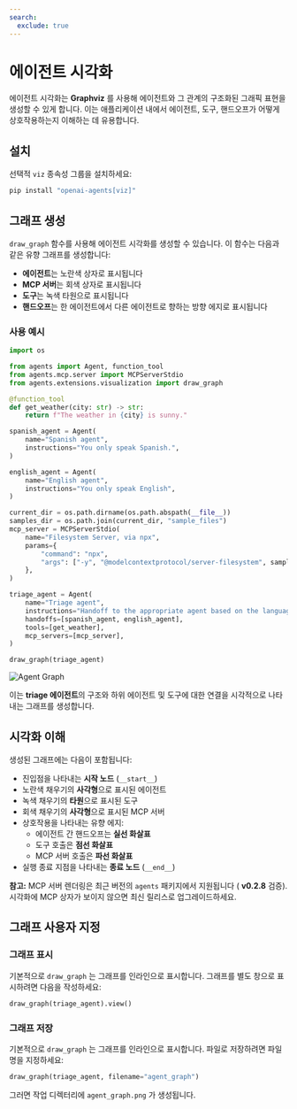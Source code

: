 ```yaml
---
search:
  exclude: true
---
```

# 에이전트 시각화

에이전트 시각화는 **Graphviz** 를 사용해 에이전트와 그 관계의 구조화된 그래픽 표현을 생성할 수 있게 합니다. 이는 애플리케이션 내에서 에이전트, 도구, 핸드오프가 어떻게 상호작용하는지 이해하는 데 유용합니다.

## 설치

선택적 `viz` 종속성 그룹을 설치하세요:

```bash
pip install "openai-agents[viz]"
```

## 그래프 생성

`draw_graph` 함수를 사용해 에이전트 시각화를 생성할 수 있습니다. 이 함수는 다음과 같은 유향 그래프를 생성합니다:

- **에이전트**는 노란색 상자로 표시됩니다
- **MCP 서버**는 회색 상자로 표시됩니다
- **도구**는 녹색 타원으로 표시됩니다
- **핸드오프**는 한 에이전트에서 다른 에이전트로 향하는 방향 에지로 표시됩니다

### 사용 예시

```python
import os

from agents import Agent, function_tool
from agents.mcp.server import MCPServerStdio
from agents.extensions.visualization import draw_graph

@function_tool
def get_weather(city: str) -> str:
    return f"The weather in {city} is sunny."

spanish_agent = Agent(
    name="Spanish agent",
    instructions="You only speak Spanish.",
)

english_agent = Agent(
    name="English agent",
    instructions="You only speak English",
)

current_dir = os.path.dirname(os.path.abspath(__file__))
samples_dir = os.path.join(current_dir, "sample_files")
mcp_server = MCPServerStdio(
    name="Filesystem Server, via npx",
    params={
        "command": "npx",
        "args": ["-y", "@modelcontextprotocol/server-filesystem", samples_dir],
    },
)

triage_agent = Agent(
    name="Triage agent",
    instructions="Handoff to the appropriate agent based on the language of the request.",
    handoffs=[spanish_agent, english_agent],
    tools=[get_weather],
    mcp_servers=[mcp_server],
)

draw_graph(triage_agent)
```

![Agent Graph](../assets/images/graph.png)

이는 **triage 에이전트**의 구조와 하위 에이전트 및 도구에 대한 연결을 시각적으로 나타내는 그래프를 생성합니다.


## 시각화 이해

생성된 그래프에는 다음이 포함됩니다:

- 진입점을 나타내는 **시작 노드** (`__start__`)
- 노란색 채우기의 **사각형**으로 표시된 에이전트
- 녹색 채우기의 **타원**으로 표시된 도구
- 회색 채우기의 **사각형**으로 표시된 MCP 서버
- 상호작용을 나타내는 유향 에지:
  - 에이전트 간 핸드오프는 **실선 화살표**
  - 도구 호출은 **점선 화살표**
  - MCP 서버 호출은 **파선 화살표**
- 실행 종료 지점을 나타내는 **종료 노드** (`__end__`)

**참고:** MCP 서버 렌더링은 최근 버전의
`agents` 패키지에서 지원됩니다 ( **v0.2.8** 검증). 시각화에 MCP 상자가 보이지 않으면 최신 릴리스로 업그레이드하세요.

## 그래프 사용자 지정

### 그래프 표시
기본적으로 `draw_graph` 는 그래프를 인라인으로 표시합니다. 그래프를 별도 창으로 표시하려면 다음을 작성하세요:

```python
draw_graph(triage_agent).view()
```

### 그래프 저장
기본적으로 `draw_graph` 는 그래프를 인라인으로 표시합니다. 파일로 저장하려면 파일명을 지정하세요:

```python
draw_graph(triage_agent, filename="agent_graph")
```

그러면 작업 디렉터리에 `agent_graph.png` 가 생성됩니다.